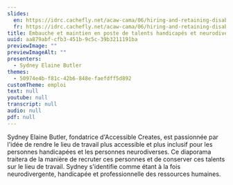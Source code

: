 ```yaml
---
slides:
  en: https://idrc.cachefly.net/acaw-cama/06/hiring-and-retaining-disabled-and-neurodiverse-talent-slides-en.pptx
  fr: https://idrc.cachefly.net/acaw-cama/06/hiring-and-retaining-disabled-and-neurodiverse-talent-slides-fr.pptx
title: Embauche et maintien en poste de talents handicapés et neurodivers​
uuid: aa879abf-cfb3-451b-9c5c-39b3211191ba
previewImage: ""
previewImageAlt: ""
presenters:
  - Sydney Elaine Butler
themes:
  - 50974e4b-f81c-42b6-848e-faefdff5d892
customTheme: emploi
text: null
youtube: null
transcript: null
audio: null
pdf: null
---
```

Sydney Elaine Butler, fondatrice d'Accessible Creates, est passionnée par l'idée de rendre le lieu de travail plus accessible et plus inclusif pour les personnes handicapées et les personnes neurodiverses. Ce diaporama traitera de la manière de recruter ces personnes et de conserver ces talents sur le lieu de travail. Sydney s'identifie comme étant à la fois neurodivergente, handicapée et professionnelle des ressources humaines.
